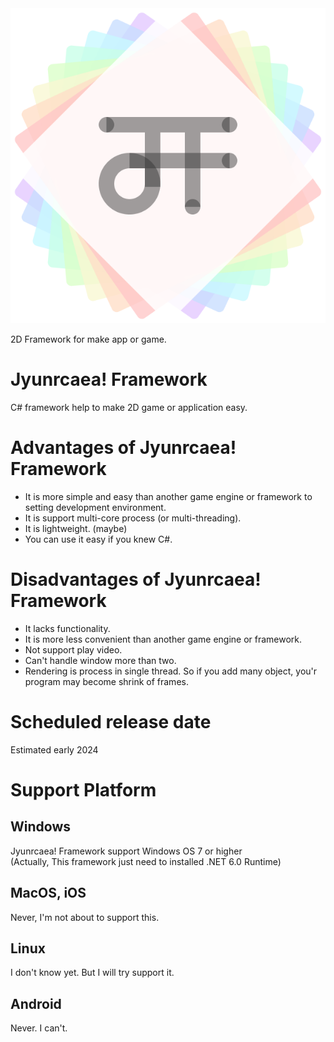 <div align="center">
	<img src="Jyunrcaea! Framework/src/Icon.png" alt='Jyunrcaea! Framework Icon'>
</div>

2D Framework for make app or game.

# Jyunrcaea! Framework
C# framework help to make 2D game or application easy.

# Advantages of Jyunrcaea! Framework
* It is more simple and easy than another game engine or framework to setting development environment.
* It is support multi-core process (or multi-threading).
* It is lightweight. (maybe)
* You can use it easy if you knew C#.

# Disadvantages of Jyunrcaea! Framework
* It lacks functionality.
* It is more less convenient than another game engine or framework.
* Not support play video.
* Can't handle window more than two.
* Rendering is process in single thread. So if you add many object, you'r program may become shrink of frames.

# Scheduled release date
Estimated early 2024

# Support Platform
## Windows
Jyunrcaea! Framework support Windows OS 7 or higher<br>
(Actually, This framework just need to installed .NET 6.0 Runtime)
## MacOS, iOS
Never, I'm not about to support this.
## Linux
I don't know yet. But I will try support it.<br>
## Android
Never. I can't.
